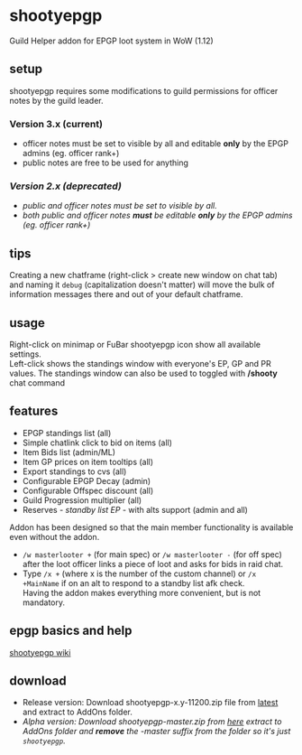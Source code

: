# shootyepgp
Guild Helper addon for EPGP loot system in WoW (1.12)

## setup
shootyepgp requires some modifications to guild permissions for officer notes by the guild leader.  

### Version 3.x (current)
- officer notes must be set to visible by all and editable **only** by the EPGP admins (eg. officer rank+)
- public notes are free to be used for anything

### _Version 2.x (deprecated)_ 
- _public and officer notes must be set to visible by all._
- _both public and officer notes **must** be editable **only** by the EPGP admins (eg. officer rank+)_

## tips
Creating a new chatframe (right-click > create new window on chat tab) and naming it `debug` (capitalization doesn't matter) will move the bulk of information messages there and out of your default chatframe.

## usage
Right-click on minimap or FuBar shootyepgp icon show all available settings.  
Left-click shows the standings window with everyone's EP, GP and PR values. 
The standings window can also be used to toggled with **/shooty** chat command 

## features
- EPGP standings list (all)
- Simple chatlink click to bid on items (all)
- Item Bids list (admin/ML)
- Item GP prices on item tooltips (all)
- Export standings to cvs (all)
- Configurable EPGP Decay (admin)
- Configurable Offspec discount (all)
- Guild Progression multiplier (all)
- Reserves - *standby list EP* - with alts support (admin and all)

Addon has been designed so that the main member functionality is available even without the addon. 
- `/w masterlooter +` (for main spec) or `/w masterlooter -` (for off spec) after the loot officer links a piece of loot and asks for bids in raid chat.  
- Type `/x +` (where x is the number of the custom channel) or `/x +MainName` if on an alt to respond to a standby list afk check.  
Having the addon makes everything more convenient, but is not mandatory.

## epgp basics and help
[shootyepgp wiki](https://github.com/Road-block/shootyepgp/wiki)

## download
- Release version: Download shootyepgp-x.y-11200.zip file from [latest](https://github.com/Road-block/shootyepgp/releases/latest) and extract to AddOns folder.
- *Alpha version: Download shootyepgp-master.zip from [here](https://github.com/Road-block/shootyepgp/archive/master.zip) extract to AddOns folder and **remove** the -master suffix from the folder so it's just `shootyepgp`.*
